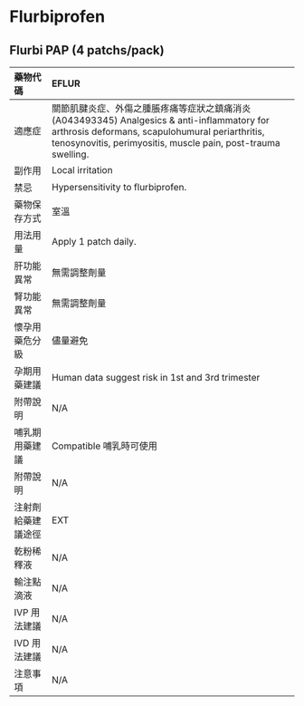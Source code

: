 # Flurbiprofen

## Flurbi PAP (4 patchs/pack)

| 藥物代碼           | EFLUR                                                                                                                                                                                                          |
|:-------------------|:---------------------------------------------------------------------------------------------------------------------------------------------------------------------------------------------------------------|
| 適應症             | 關節肌腱炎症、外傷之腫脹疼痛等症狀之鎮痛消炎(A043493345) Analgesics & anti-inflammatory for arthrosis deformans, scapulohumural periarthritis, tenosynovitis, perimyositis, muscle pain, post-trauma swelling. |
| 副作用             | Local irritation                                                                                                                                                                                               |
| 禁忌               | Hypersensitivity to flurbiprofen.                                                                                                                                                                              |
| 藥物保存方式       | 室溫                                                                                                                                                                                                           |
| 用法用量           | Apply 1 patch daily.                                                                                                                                                                                           |
| 肝功能異常         | 無需調整劑量                                                                                                                                                                                                   |
| 腎功能異常         | 無需調整劑量                                                                                                                                                                                                   |
| 懷孕用藥危分級     | 儘量避免                                                                                                                                                                                                       |
| 孕期用藥建議       | Human data suggest risk in 1st and 3rd trimester                                                                                                                                                               |
| 附帶說明           | N/A                                                                                                                                                                                                            |
| 哺乳期用藥建議     | Compatible 哺乳時可使用                                                                                                                                                                                        |
| 附帶說明           | N/A                                                                                                                                                                                                            |
| 注射劑給藥建議途徑 | EXT                                                                                                                                                                                                            |
| 乾粉稀釋液         | N/A                                                                                                                                                                                                            |
| 輸注點滴液         | N/A                                                                                                                                                                                                            |
| IVP 用法建議       | N/A                                                                                                                                                                                                            |
| IVD 用法建議       | N/A                                                                                                                                                                                                            |
| 注意事項           | N/A                                                                                                                                                                                                            |


